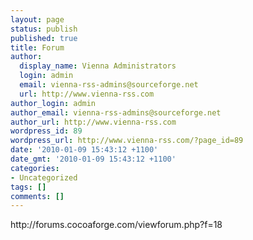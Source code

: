 ```yaml
---
layout: page
status: publish
published: true
title: Forum
author:
  display_name: Vienna Administrators
  login: admin
  email: vienna-rss-admins@sourceforge.net
  url: http://www.vienna-rss.com
author_login: admin
author_email: vienna-rss-admins@sourceforge.net
author_url: http://www.vienna-rss.com
wordpress_id: 89
wordpress_url: http://www.vienna-rss.com/?page_id=89
date: '2010-01-09 15:43:12 +1100'
date_gmt: '2010-01-09 15:43:12 +1100'
categories:
- Uncategorized
tags: []
comments: []
---
```

<p>http:&#47;&#47;forums.cocoaforge.com&#47;viewforum.php?f=18</p>
